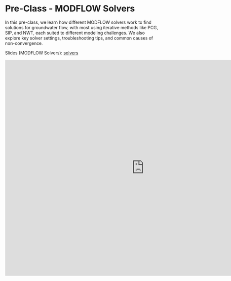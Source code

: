 # Pre-Class - MODFLOW Solvers

In this pre-class, we learn how different MODFLOW solvers work to find solutions for groundwater flow, with most using iterative methods like PCG, SIP, and NWT, each suited to different modeling challenges. We also explore key solver settings, troubleshooting tips, and common causes of non-convergence.

Slides (MODFLOW Solvers): [solvers](solvers.pptx)

<iframe width="900" height="700" src="https://www.youtube.com/embed/ew0D--V-1Cs?si=XSJ33pHZQxeFb7_E" title="YouTube 
video player" frameborder="0" allow="accelerometer; autoplay; clipboard-write; encrypted-media; gyroscope; picture-in-picture; web-share" referrerpolicy="strict-origin-when-cross-origin" allowfullscreen></iframe>
